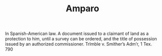 ---
title: Amparo
letter: A
permalink: "/definitions/amparo.html"
body: In Spanish-American law. A document issued to a claimant of land as a protection
  to him, until a survey can be ordered, and the title of possession issued by an
  authorized commissioner. Trlmble v. Smither’s Adm’r, 1 Tex. 790
published_at: '2018-07-07'
layout: post
---